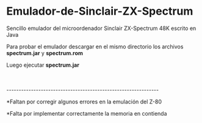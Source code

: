 # Emulador-de-Sinclair-ZX-Spectrum
<p>Sencillo emulador del microordenador Sinclair ZX-Spectrum 48K escrito en Java</p>
<p>Para probar el emulador descargar en el mismo directorio los archivos <b>spectrum.jar</b>  y <b>spectrum.rom</b></p>
<p>Luego ejecutar <b>spectrum.jar</b><p>
</br>
</br>
--------------------------------------------------------------
<p>*Faltan por corregir algunos errores en la emulación del Z-80</p>
<p>*Falta por implementar correctamente la memoria en contienda</p>

